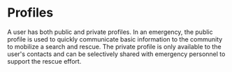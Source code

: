 # Profiles
A user has both public and private profiles.  In an emergency, the public profile is used to quickly communicate
basic information to the community to mobilize a search and rescue.  The private profile is only available
to the user's contacts and can be selectively shared with emergency personnel to support the rescue effort.
